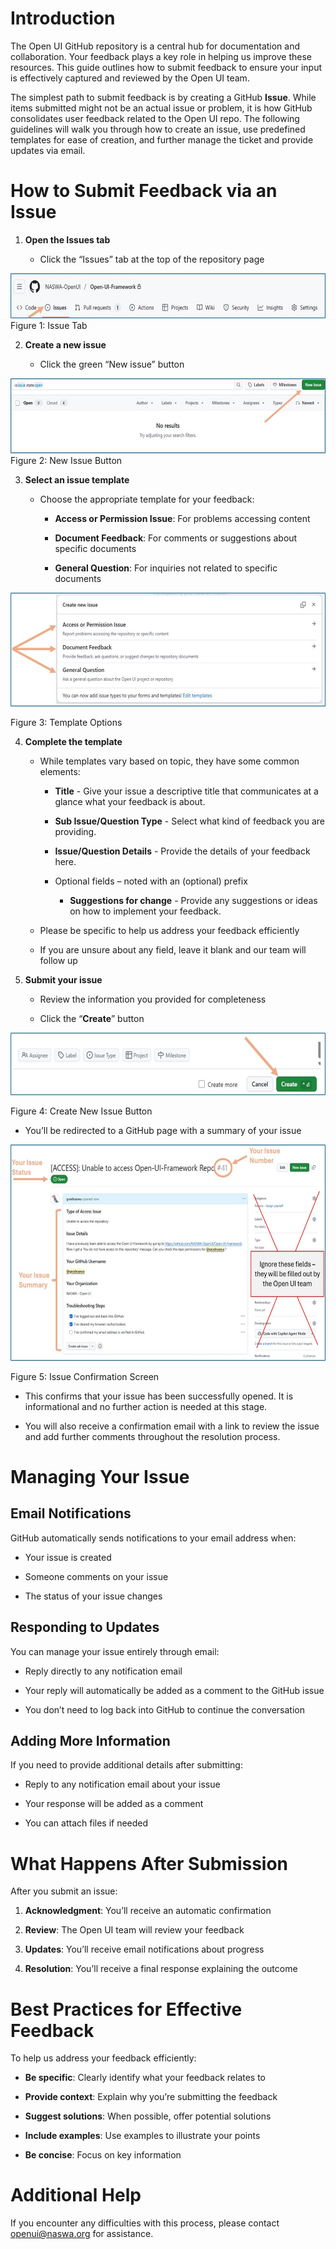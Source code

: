# Introduction

The Open UI GitHub repository is a central hub for documentation and
collaboration. Your feedback plays a key role in helping us improve
these resources. This guide outlines how to submit feedback to ensure
your input is effectively captured and reviewed by the Open UI team.

The simplest path to submit feedback is by creating a GitHub **Issue**.
While items submitted might not be an actual issue or problem, it is how
GitHub consolidates user feedback related to the Open UI repo. The
following guidelines will walk you through how to create an issue, use
predefined templates for ease of creation, and further manage the ticket
and provide updates via email.

# How to Submit Feedback via an Issue

1.  **Open the Issues tab**

    - Click the “Issues” tab at the top of the repository page

<img src="./media/Image2.jpg" style="width:6.46875in;height:0.74634in" />
Figure 1: Issue Tab

2.  **Create a new issue**

    - Click the green “New issue” button

<img src="./media/Image3.jpg" style="width:6.46875in;height:1.25in"/>
Figure 2: New Issue Button

3.  **Select an issue template**

    - Choose the appropriate template for your feedback:

      - **Access or Permission Issue**: For problems accessing content

      - **Document Feedback**: For comments or suggestions about
        specific documents

      - **General Question**: For inquiries not related to specific
        documents

<img src="./media/Image4.jpg" style="width:6.68403in;height:1.89583in"/>

Figure 3: Template Options

4.  **Complete the template**

    - While templates vary based on topic, they have some common
      elements:

        - **Title** - Give your issue a descriptive title that communicates at a glance what your feedback is about.

        - **Sub Issue/Question Type** - Select what kind of feedback you are providing.

        - **Issue/Question Details** - Provide the details of your feedback here.

      - Optional fields – noted with an (optional) prefix

        - **Suggestions for change** - Provide any suggestions or ideas on how to implement your feedback.


    - Please be specific to help us address your feedback efficiently

    - If you are unsure about any field, leave it blank and our team
      will follow up

5.  **Submit your issue**

    - Review the information you provided for completeness

    - Click the “**Create**” button

<img src="./media/Image5.jpg" style="width:6.53125in;height:1.04722in"/>

Figure 4: Create New Issue Button

- You’ll be redirected to a GitHub page with a summary of your issue

 <img src="./media/Image6.jpg" style="width:6.5in;height:3.60139in"/>

Figure 5: Issue Confirmation Screen

- This confirms that your issue has been successfully opened. It is
  informational and no further action is needed at this stage.

- You will also receive a confirmation email with a link to review the
  issue and add further comments throughout the resolution process.

# Managing Your Issue

## Email Notifications

GitHub automatically sends notifications to your email address when:

- Your issue is created

- Someone comments on your issue

- The status of your issue changes

## Responding to Updates

You can manage your issue entirely through email:

- Reply directly to any notification email

- Your reply will automatically be added as a comment to the GitHub
  issue

- You don’t need to log back into GitHub to continue the conversation

## Adding More Information

If you need to provide additional details after submitting:

- Reply to any notification email about your issue

- Your response will be added as a comment

- You can attach files if needed

# What Happens After Submission

After you submit an issue:

1.  **Acknowledgment**: You’ll receive an automatic confirmation

2.  **Review**: The Open UI team will review your feedback

3.  **Updates**: You’ll receive email notifications about progress

4.  **Resolution**: You’ll receive a final response explaining the
    outcome

# Best Practices for Effective Feedback

To help us address your feedback efficiently:

- **Be specific**: Clearly identify what your feedback relates to

- **Provide context**: Explain why you’re submitting the feedback

- **Suggest solutions**: When possible, offer potential solutions

- **Include examples**: Use examples to illustrate your points

- **Be concise**: Focus on key information

# Additional Help

If you encounter any difficulties with this process, please contact
<openui@naswa.org> for assistance.

